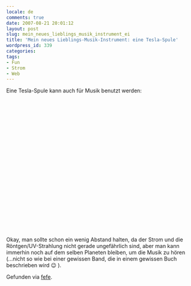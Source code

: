 ```yaml
---
locale: de
comments: true
date: 2007-08-21 20:01:12
layout: post
slug: mein_neues_lieblings_musik_instrument_ei
title: 'Mein neues Lieblings-Musik-Instrument: eine Tesla-Spule'
wordpress_id: 339
categories:
tags:
- Fun
- Strom
- Web
---
```


Eine Tesla-Spule kann auch für Musik benutzt werden:

<object width="425" height="350"><param name="movie" value="//www.youtube.com/v/3ff_AXVlo9U"><param name="wmode" value="transparent"><embed src="http://www.youtube.com/v/3ff_AXVlo9U" type="application/x-shockwave-flash" wmode="transparent" width="425" height="350"></object>

Okay, man sollte schon ein wenig Abstand halten, da der Strom und die
Röntgen/UV-Strahlung nicht gerade ungefährlich sind, aber man kann immerhin
noch auf dem selben Planeten bleiben, um die Musik zu hören (...nicht so wie
bei einer gewissen Band, die in einem gewissen Buch beschrieben wird :wink: ).

Gefunden via [fefe](http://blog.fefe.de).
